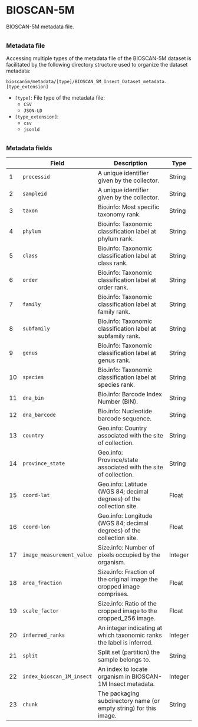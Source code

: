 # BIOSCAN-5M

BIOSCAN-5M metadata file.

###### <h3> Metadata file
Accessing multiple types of the metadata file of the BIOSCAN-5M dataset is facilitated by the following directory structure used to organize the dataset metadata:

```plaintext
bioscan5m/metadata/[type]/BIOSCAN_5M_Insect_Dataset_metadata.[type_extension]
```

- `[type]`: File type of the metadata file:
  - `CSV`
  - `JSON-LD`
- `[type_extension]`:
  - `csv`
  - `jsonld`

###### <h3> Metadata fields

|   | **Field**                    | **Description**                                                       | **Type**   |
|---|------------------------------|-----------------------------------------------------------------------|------------|
| 1 | `processid`                  | A unique identifier given by the collector.                           | String     |
| 2 | `sampleid`                   | A unique identifier given by the collector.                           | String     |
| 3 | `taxon`                      | Bio.info: Most specific taxonomy rank.                                | String     |
| 4 | `phylum`                     | Bio.info: Taxonomic classification label at phylum rank.              | String     |
| 5 | `class`                      | Bio.info: Taxonomic classification label at class rank.               | String     |
| 6 | `order`                      | Bio.info: Taxonomic classification label at order rank.               | String     |
| 7 | `family`                     | Bio.info: Taxonomic classification label at family rank.              | String     |
| 8 | `subfamily`                  | Bio.info: Taxonomic classification label at subfamily rank.           | String     |
| 9 | `genus`                      | Bio.info: Taxonomic classification label at genus rank.               | String     |
| 10| `species`                    | Bio.info: Taxonomic classification label at species rank.             | String     |
| 11| `dna_bin`                    | Bio.info: Barcode Index Number (BIN).                                 | String     |
| 12| `dna_barcode`                | Bio.info: Nucleotide barcode sequence.                                | String     |
| 13| `country`                    | Geo.info: Country associated with the site of collection.             | String     |
| 14| `province_state`             | Geo.info: Province/state associated with the site of collection.      | String     |
| 15| `coord-lat`                  | Geo.info: Latitude (WGS 84; decimal degrees) of the collection site.  | Float      |
| 16| `coord-lon`                  | Geo.info: Longitude (WGS 84; decimal degrees) of the collection site. | Float      |
| 17| `image_measurement_value`    | Size.info: Number of pixels occupied by the organism.                 | Integer    |
| 18| `area_fraction`              | Size.info: Fraction of the original image the cropped image comprises. | Float      |
| 19| `scale_factor`               | Size.info: Ratio of the cropped image to the cropped_256 image.       | Float      |
| 20| `inferred_ranks`             | An integer indicating at which taxonomic ranks the label is inferred. | Integer    |
| 21| `split`                      | Split set (partition) the sample belongs to.                          | String     |
| 22| `index_bioscan_1M_insect`    | An index to locate organism in BIOSCAN-1M Insect metadata.            | Integer    |
| 23| `chunk`                      | The packaging subdirectory name (or empty string) for this image.     | String     |

